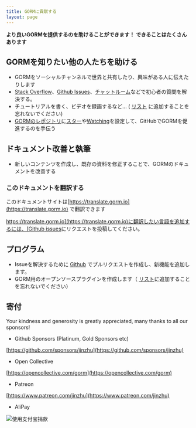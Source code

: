 ```yaml
---
title: GORMに貢献する
layout: page
---
```


**より良いGORMを提供するのを助けることができます！ できることはたくさんあります**

## GORMを知りたい他の人たちを助ける

* GORMをソーシャルチャンネルで世界と共有したり、興味がある人に伝えたりします
* [Stack Overflow](https://stackoverflow.com/questions/tagged/go-gorm)、[Github Issues](https://github.com/go-gorm/gorm/issues)、[チャットルーム](/community.html#Chat)などで初心者の質問を解決する。
* チュートリアルを書く、ビデオを録画するなど... ( [リスト](/community.html) に追加することを忘れないでください)
* [GORMのレポジトリ](https://github.com/go-gorm/gorm)に[スター](https://github.com/go-gorm/gorm/stargazers)や[Watching](https://github.com/go-gorm/gorm/watchers)を設定して、GitHubでGORMを促進するのを手伝う

## ドキュメント改善と執筆

* 新しいコンテンツを作成し、既存の資料を修正することで、GORMのドキュメントを改善する

### このドキュメントを翻訳する

このドキュメントサイトは[https://translate.gorm.io](https://translate.gorm.io) で翻訳できます

[https://translate.gorm.io](https://translate.gorm.io)に翻訳したい言語を追加するには、[Github issues](https://github.com/go-gorm/gorm.io/issues)にリクエストを投稿してください。

## プログラム

* Issueを解決するために [Github](https://github.com/go-gorm/gorm) でプルリクエストを作成し、新機能を追加します。
* GORM用のオープンソースプラグインを作成します（ [リスト](/community.html#Open-Sources)に追加することを忘れないでください）

## 寄付

Your kindness and generosity is greatly appreciated, many thanks to all our sponsors!

* Github Sponsors (Platinum, Gold Sponsors etc)

[https://github.com/sponsors/jinzhu](https://github.com/sponsors/jinzhu)

* Open Collective

[https://opencollective.com/gorm](https://opencollective.com/gorm)

* Patreon

[https://www.patreon.com/jinzhu](https://www.patreon.com/jinzhu)

* AliPay

![使用支付宝捐款](/sponsors-imgs/alipay.png "使用支付宝捐款")

<br>
